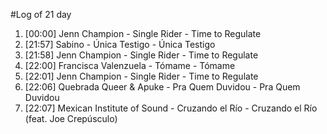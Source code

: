 #Log of 21 day

1. [00:00] Jenn Champion - Single Rider - Time to Regulate
1. [21:57] Sabino - Única Testigo - Única Testigo
1. [21:58] Jenn Champion - Single Rider - Time to Regulate
1. [22:00] Francisca Valenzuela - Tómame - Tómame
1. [22:01] Jenn Champion - Single Rider - Time to Regulate
1. [22:06] Quebrada Queer & Apuke - Pra Quem Duvidou - Pra Quem Duvidou
1. [22:07] Mexican Institute of Sound - Cruzando el Río - Cruzando el Río (feat. Joe Crepúsculo)

